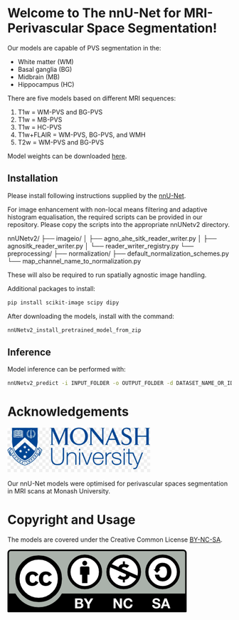 # Welcome to The nnU-Net for MRI-Perivascular Space Segmentation!

Our models are capable of PVS segmentation in the:
- White matter (WM)
- Basal ganglia (BG)
- Midbrain (MB)
- Hippocampus (HC)

There are five models based on different MRI sequences:
1. T1w = WM-PVS and BG-PVS
2. T1w = MB-PVS
3. T1w = HC-PVS
4. T1w+FLAIR = WM-PVS, BG-PVS, and WMH
5. T2w = WM-PVS and BG-PVS

Model weights can be downloaded [here](https://drive.google.com/drive/folders/14PAgatsxO2wSLsXohG7ladxEcYgz4Acg?usp=sharing).


## Installation
Please install following instructions supplied by the [nnU-Net](https://github.com/MIC-DKFZ/nnUNet).

For image enhancement with non-local means filtering and adaptive histogram equalisation, the required scripts can be provided in our repository.
Please copy the scripts into the appropriate nnUNetv2 directory.

nnUNetv2/
    ├── imageio/
    │   ├── agno_ahe_sitk_reader_writer.py
    │   ├── agnositk_reader_writer.py
    │   └── reader_writer_registry.py
    └── preprocessing/
         ├── normalization/
             ├── default_normalization_schemes.py
             └── map_channel_name_to_normalization.py


These will also be required to run spatially agnostic image handling.

Additional packages to install:
```bash
pip install scikit-image scipy dipy
```

After downloading the models, install with the command:
```bash
nnUNetv2_install_pretrained_model_from_zip
```

## Inference
Model inference can be performed with:
```bash
nnUNetv2_predict -i INPUT_FOLDER -o OUTPUT_FOLDER -d DATASET_NAME_OR_ID -c CONFIGURATION --save_probabilities


```

# Acknowledgements
<img src="misc/monash_logo.png" height="100px" />

Our nnU-Net models were optimised for perivascular spaces segmentation in MRI scans at Monash University.

# Copyright and Usage
The models are covered under the Creative Common License [BY-NC-SA](https://creativecommons.org/licenses/by-nc-sa/4.0/).

![Creative Common Licence BY-NC-SA](misc/by-nc-sa.png)
